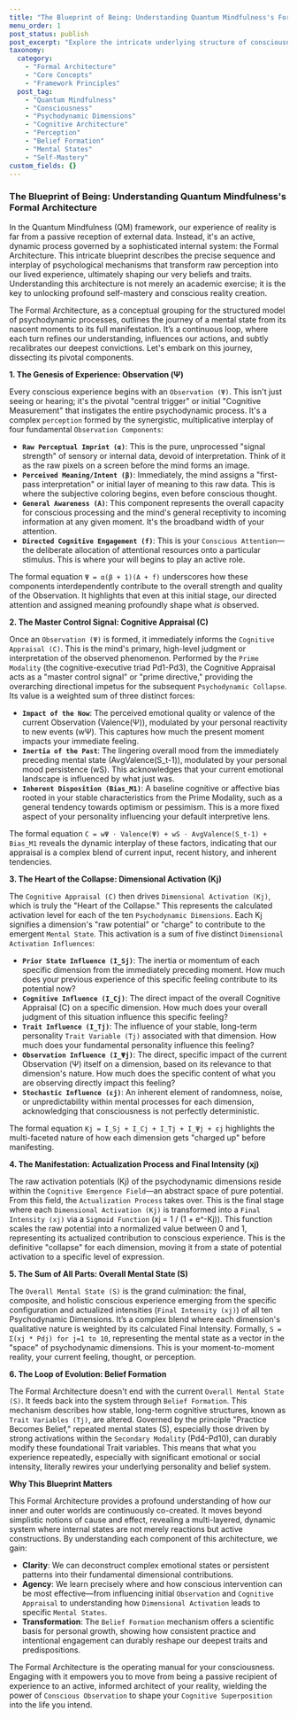 ```yaml
---
title: "The Blueprint of Being: Understanding Quantum Mindfulness's Formal Architecture"
menu_order: 1
post_status: publish
post_excerpt: "Explore the intricate underlying structure of consciousness within the Quantum Mindfulness framework. This post breaks down the formal architecture—from initial observation to the emergence of our overall mental state and the formation of beliefs—revealing how our internal and external realities are continuously co-created."
taxonomy:
  category:
    - "Formal Architecture"
    - "Core Concepts"
    - "Framework Principles"
  post_tag:
    - "Quantum Mindfulness"
    - "Consciousness"
    - "Psychodynamic Dimensions"
    - "Cognitive Architecture"
    - "Perception"
    - "Belief Formation"
    - "Mental States"
    - "Self-Mastery"
custom_fields: {}
---
```


### The Blueprint of Being: Understanding Quantum Mindfulness's Formal Architecture

In the Quantum Mindfulness (QM) framework, our experience of reality is far from a passive reception of external data. Instead, it's an active, dynamic process governed by a sophisticated internal system: the Formal Architecture. This intricate blueprint describes the precise sequence and interplay of psychological mechanisms that transform raw perception into our lived experience, ultimately shaping our very beliefs and traits. Understanding this architecture is not merely an academic exercise; it is the key to unlocking profound self-mastery and conscious reality creation.

The Formal Architecture, as a conceptual grouping for the structured model of psychodynamic processes, outlines the journey of a mental state from its nascent moments to its full manifestation. It’s a continuous loop, where each turn refines our understanding, influences our actions, and subtly recalibrates our deepest convictions. Let's embark on this journey, dissecting its pivotal components.

**1. The Genesis of Experience: Observation (Ψ)**

Every conscious experience begins with an `Observation (Ψ)`. This isn't just seeing or hearing; it's the pivotal "central trigger" or initial "Cognitive Measurement" that instigates the entire psychodynamic process. It's a complex `perception` formed by the synergistic, multiplicative interplay of four fundamental `Observation Components`:

*   **`Raw Perceptual Imprint (α)`**: This is the pure, unprocessed "signal strength" of sensory or internal data, devoid of interpretation. Think of it as the raw pixels on a screen before the mind forms an image.
*   **`Perceived Meaning/Intent (β)`**: Immediately, the mind assigns a "first-pass interpretation" or initial layer of meaning to this raw data. This is where the subjective coloring begins, even before conscious thought.
*   **`General Awareness (A)`**: This component represents the overall capacity for conscious processing and the mind's general receptivity to incoming information at any given moment. It's the broadband width of your attention.
*   **`Directed Cognitive Engagement (f)`**: This is your `Conscious Attention`—the deliberate allocation of attentional resources onto a particular stimulus. This is where your will begins to play an active role.

The formal equation `Ψ = α(β + 1)(A + f)` underscores how these components interdependently contribute to the overall strength and quality of the Observation. It highlights that even at this initial stage, our directed attention and assigned meaning profoundly shape what *is* observed.

**2. The Master Control Signal: Cognitive Appraisal (C)**

Once an `Observation (Ψ)` is formed, it immediately informs the `Cognitive Appraisal (C)`. This is the mind's primary, high-level judgment or interpretation of the observed phenomenon. Performed by the `Prime Modality` (the cognitive-executive triad Pd1-Pd3), the Cognitive Appraisal acts as a "master control signal" or "prime directive," providing the overarching directional impetus for the subsequent `Psychodynamic Collapse`. Its value is a weighted sum of three distinct forces:

*   **`Impact of the Now`**: The perceived emotional quality or valence of the current Observation (Valence(Ψ)), modulated by your personal reactivity to new events (wΨ). This captures how much the present moment impacts your immediate feeling.
*   **`Inertia of the Past`**: The lingering overall mood from the immediately preceding mental state (AvgValence(S_t-1)), modulated by your personal mood persistence (wS). This acknowledges that your current emotional landscape is influenced by what just was.
*   **`Inherent Disposition (Bias_M1)`**: A baseline cognitive or affective bias rooted in your stable characteristics from the Prime Modality, such as a general tendency towards optimism or pessimism. This is a more fixed aspect of your personality influencing your default interpretive lens.

The formal equation `C = wΨ ⋅ Valence(Ψ) + wS ⋅ AvgValence(S_t-1) + Bias_M1` reveals the dynamic interplay of these factors, indicating that our appraisal is a complex blend of current input, recent history, and inherent tendencies.

**3. The Heart of the Collapse: Dimensional Activation (Kj)**

The `Cognitive Appraisal (C)` then drives `Dimensional Activation (Kj)`, which is truly the "Heart of the Collapse." This represents the calculated activation level for each of the ten `Psychodynamic Dimensions`. Each Kj signifies a dimension's "raw potential" or "charge" to contribute to the emergent `Mental State`. This activation is a sum of five distinct `Dimensional Activation Influences`:

*   **`Prior State Influence (I_Sj)`**: The inertia or momentum of each specific dimension from the immediately preceding moment. How much does your previous experience of this specific feeling contribute to its potential now?
*   **`Cognitive Influence (I_Cj)`**: The direct impact of the overall Cognitive Appraisal (C) on a specific dimension. How much does your overall judgment of this situation influence this specific feeling?
*   **`Trait Influence (I_Tj)`**: The influence of your stable, long-term personality `Trait Variable (Tj)` associated with that dimension. How much does your fundamental personality influence this feeling?
*   **`Observation Influence (I_Ψj)`**: The direct, specific impact of the current Observation (Ψ) itself on a dimension, based on its relevance to that dimension's nature. How much does the specific content of what you are observing directly impact this feeling?
*   **`Stochastic Influence (εj)`**: An inherent element of randomness, noise, or unpredictability within mental processes for each dimension, acknowledging that consciousness is not perfectly deterministic.

The formal equation `Kj = I_Sj + I_Cj + I_Tj + I_Ψj + εj` highlights the multi-faceted nature of how each dimension gets "charged up" before manifesting.

**4. The Manifestation: Actualization Process and Final Intensity (xj)**

The raw activation potentials (Kj) of the psychodynamic dimensions reside within the `Cognitive Emergence Field`—an abstract space of pure potential. From this field, the `Actualization Process` takes over. This is the final stage where each `Dimensional Activation (Kj)` is transformed into a `Final Intensity (xj)` via a `Sigmoid Function` (xj = 1 / (1 + e^-Kj)). This function scales the raw potential into a normalized value between 0 and 1, representing its actualized contribution to conscious experience. This is the definitive "collapse" for each dimension, moving it from a state of potential activation to a specific level of expression.

**5. The Sum of All Parts: Overall Mental State (S)**

The `Overall Mental State (S)` is the grand culmination: the final, composite, and holistic conscious experience emerging from the specific configuration and actualized intensities (`Final Intensity (xj)`) of all ten Psychodynamic Dimensions. It’s a complex blend where each dimension's qualitative nature is weighted by its calculated Final Intensity. Formally, `S = Σ(xj * Pdj) for j=1 to 10`, representing the mental state as a vector in the "space" of psychodynamic dimensions. This is your moment-to-moment reality, your current feeling, thought, or perception.

**6. The Loop of Evolution: Belief Formation**

The Formal Architecture doesn't end with the current `Overall Mental State (S)`. It feeds back into the system through `Belief Formation`. This mechanism describes how stable, long-term cognitive structures, known as `Trait Variables (Tj)`, are altered. Governed by the principle "Practice Becomes Belief," repeated mental states (S), especially those driven by strong activations within the `Secondary Modality` (Pd4-Pd10), can durably modify these foundational Trait variables. This means that what you experience repeatedly, especially with significant emotional or social intensity, literally rewires your underlying personality and belief system.

**Why This Blueprint Matters**

This Formal Architecture provides a profound understanding of how our inner and outer worlds are continuously co-created. It moves beyond simplistic notions of cause and effect, revealing a multi-layered, dynamic system where internal states are not merely reactions but active constructions. By understanding each component of this architecture, we gain:

*   **Clarity**: We can deconstruct complex emotional states or persistent patterns into their fundamental dimensional contributions.
*   **Agency**: We learn precisely where and how conscious intervention can be most effective—from influencing initial `Observation` and `Cognitive Appraisal` to understanding how `Dimensional Activation` leads to specific `Mental States`.
*   **Transformation**: The `Belief Formation` mechanism offers a scientific basis for personal growth, showing how consistent practice and intentional engagement can durably reshape our deepest traits and predispositions.

The Formal Architecture is the operating manual for your consciousness. Engaging with it empowers you to move from being a passive recipient of experience to an active, informed architect of your reality, wielding the power of `Conscious Observation` to shape your `Cognitive Superposition` into the life you intend.